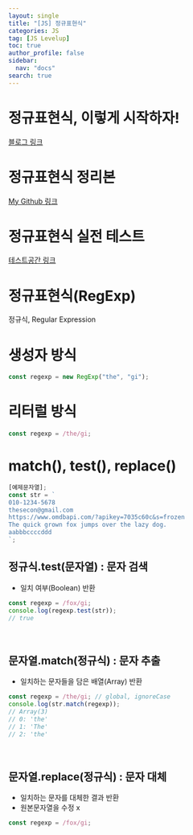 ```yaml
---
layout: single
title: "[JS] 정규표현식"
categories: JS
tag: [JS Levelup]
toc: true
author_profile: false
sidebar:
  nav: "docs"
search: true
---
```


# 정규표현식, 이렇게 시작하자!

[블로그 링크](https://heropy.blog/2018/10/28/regexp/)

# 정규표현식 정리본

[My Github 링크](https://github.com/shinsj4653/regexp-test)

# 정규표현식 실전 테스트

[테스트공간 링크](https://regexr.com/)

# 정규표현식(RegExp)

정규식, Regular Expression

# 생성자 방식

```js
const regexp = new RegExp("the", "gi");
```

# 리터럴 방식

```js
const regexp = /the/gi;
```

# match(), test(), replace()

```js
[예제문자열];
const str = `
010-1234-5678
thesecon@gmail.com
https://www.omdbapi.com/?apikey=7035c60c&s=frozen
The quick grown fox jumps over the lazy dog.
aabbbccccddd
`;
```

## 정규식.test(문자열) : 문자 검색

- 일치 여부(Boolean) 반환

```js
const regexp = /fox/gi;
console.log(regexp.test(str));
// true
```

<br>

## 문자열.match(정규식) : 문자 추출

- 일치하는 문자들을 담은 배열(Array) 반환

```js
const regexp = /the/gi; // global, ignoreCase
console.log(str.match(regexp));
// Array(3)
// 0: 'the'
// 1: 'The'
// 2: 'the'
```

<br>

## 문자열.replace(정규식) : 문자 대체

- 일치하는 문자를 대체한 결과 반환
- 원본문자열을 수정 x

```js
const regexp = /fox/gi;
```
